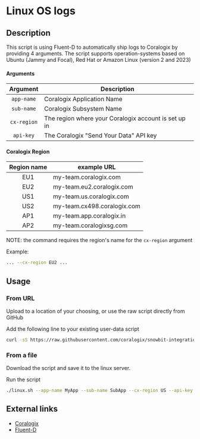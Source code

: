 # Linux OS logs

## Description
This script is using Fluent-D to automatically ship logs to Coralogix by providing 4 arguments.
The script supports operation-systems based on Ubuntu (Jammy and Focal), Red Hat or Amazon Linux (version 2 and 2023)

#### Arguments
|   Argument    | Description                                          |
|:-------------:|------------------------------------------------------|
|  `app-name`   | Coralogix Application Name                           |
|  `sub-name`   | Coralogix Subsystem Name                             |
|  `cx-region`  | The region where your Coralogix account is set up in |
|   `api-key`   | The Coralogix "Send Your Data" API key               |

#### Coralogix Region
| Region name | example URL                 |
|:-----------:|-----------------------------|
|     EU1     | my-team.coralogix.com       |
|     EU2     | my-team.eu2.coralogix.com   |
|     US1     | my-team.us.coralogix.com    |
|     US2     | my-team.cx498.coralogix.com |
|     AP1     | my-team.app.coralogix.in    |
|     AP2     | my-team.coralogixsg.com     |

NOTE: the command requires the region's name for the `cx-region` argument

Example:
```bash
... --cx-region EU2 ...
```

## Usage

### From URL
Upload to a location of your choosing, or use the raw script directly from GitHub 

Add the following line to your existing user-data script
```bash
curl -sS https://raw.githubusercontent.com/coralogix/snowbit-integrations/feature/os-logs-script/SIEM%20%26%20SaaS/OS%20Logs/Linux/linux.sh | bash -s -- --app-name MyApp --sub-name SubApp --cx-region US --api-key abc123
```

### From a file
Download the script and save it to the linux server.

Run the script 
```bash
./linux.sh --app-name MyApp --sub-name SubApp --cx-region US --api-key abc123
```

## External links
* [Coralogix](https://coralogix.com/)
* [Fluent-D](https://docs.fluentd.org/)

